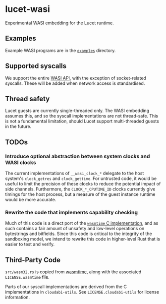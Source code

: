 # lucet-wasi

Experimental WASI embedding for the Lucet runtime.

## Examples

Example WASI programs are in the [`examples`](examples) directory.

## Supported syscalls

We support the entire [WASI API](https://github.com/CraneStation/wasmtime/blob/master/docs/WASI-api.md),
with the exception of socket-related syscalls. These will be added when
network access is standardised.

## Thread safety

Lucet guests are currently single-threaded only. The WASI embedding assumes
this, and so the syscall implementations are not thread-safe. This is not a
fundamental limitation, should Lucet support multi-threaded guests in the
future.

## TODOs

### Introduce optional abstraction between system clocks and WASI clocks

The current implementations of `__wasi_clock_*` delegate to the host system's
`clock_getres` and `clock_gettime`. For untrusted code, it would be useful to
limit the precision of these clocks to reduce the potential impact of side
channels. Furthermore, the `CLOCK_*_CPUTIME_ID` clocks currently give timings
for the host process, but a measure of the guest instance runtime would be
more accurate.

### Rewrite the code that implements capability checking

Much of this code is a direct port of the [`wasmtime` C implementation](https://github.com/CraneStation/wasmtime/tree/master/wasmtime-wasi/sandboxed-system-primitives),
and as such contains a fair amount of unsafety and low-level operations on
bytestrings and bitfields. Since this code is critical to the integrity of the
sandboxing model, we intend to rewrite this code in higher-level Rust that is
easier to test and verify.

## Third-Party Code

`src/wasm32.rs` is copied from
[wasmtime](https://github.com/CraneStation/wasmtime/blob/master/wasmtime-wasi/src/wasm32.rs),
along with the associated `LICENSE.wasmtime` file.

Parts of our syscall implementations are derived from the C implementations in
`cloudabi-utils`. See `LICENSE.cloudabi-utils` for license information.
